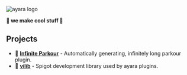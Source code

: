 ![ayara logo](https://github.com/ayaradev/.github/blob/master/images/ayara_dark_purple.png)

**🚀 we make cool stuff 🚀**

## Projects
- 🧭 **[Infinite Parkour](https://github.com/ayaradev/IP)** - Automatically generating, infinitely long parkour plugin.
- 📔 **[vilib](https://github.com/ayaradev/vilib)** - Spigot development library used by ayara plugins.
